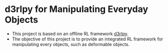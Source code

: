 # d3rlpy for Manipulating Everyday Objects
- This project is based on an offline RL framework [d3rlpy](https://github.com/takuseno/d3rlpy).
- The objective of this project is to provide an integrated RL framework for manipulating every objects, such as deformable objects.
